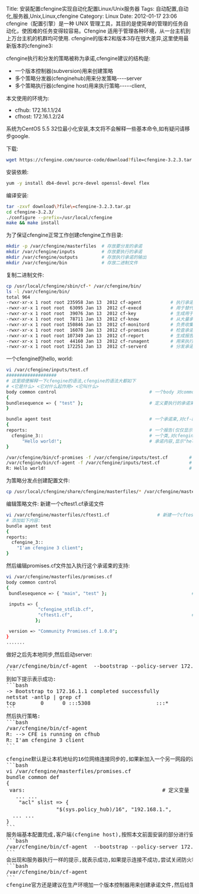 Title: 安装配置cfengine实现自动化配置Linux/Unix服务器
Tags: 自动配置,自动化,服务器,Unix,Linux,cfengine
Category: Linux
Date: 2012-01-17 23:06
cfengine（配置引擎）是一种 UNIX 管理工具，其目的是使简单的管理的任务自动化，使困难的任务变得较容易。Cfengine 适用于管理各种环境，从一台主机到上万台主机的机群均可使用. cfengine的版本2和版本3存在很大差异,这里使用最新版本的cfengine3:

cfengine执行和分发的策略被称为承诺,cfengine建议的结构是:

* 一个版本控制器(subversion)用来创建策略
* 多个策略分发器(cfenginehub)用来分发策略----server
* 多个策略执行器(cfengine host)用来执行策略-----client,

本文使用的环境为:

* cfhub: 172.16.1.1/24
* cfhost: 172.16.1.2/24

系统为CentOS 5.5 32位最小化安装,本文将不会解释一些基本命令,如有疑问请移步google.

下载:
```bash
wget https://cfengine.com/source-code/download?file=cfengine-3.2.3.tar.gz
```
安装依赖:
```bash
yum -y install db4-devel pcre-devel openssl-devel flex
```
编译安装:
```bash
tar -zxvf download\?file\=cfengine-3.2.3.tar.gz
cd cfengine-3.2.3/
./configure --prefix=/usr/local/cfengine
make && make install
```
为了保证cfengine正常工作创建cfengine工作目录:
```bash
mkdir -p /var/cfengine/masterfiles  # 存放要分发的承诺
mkdir /var/cfengine/inputs          # 存放要执行的承诺
mkdir /var/cfengine/outputs         # 存放执行承诺的输出
mkdir /var/cfengine/bin             # 存放二进制文件
```
复制二进制文件:
```bash
cp /usr/local/cfengine/sbin/cf-* /var/cfengine/bin/
ls -l /var/cfengine/bin/
total 964
-rwxr-xr-x 1 root root 235958 Jan 13  2012 cf-agent           # 执行承诺
-rwxr-xr-x 1 root root  63095 Jan 13  2012 cf-execd           # 用于替代cron的程序,定时执行cf-agent
-rwxr-xr-x 1 root root  39076 Jan 13  2012 cf-key             # 生成用于认证的证书
-rwxr-xr-x 1 root root  78711 Jan 13  2012 cf-know            # 从大量承诺（知识建模代理）生成一个 ISO 标准的 Topic Map 的命令
-rwxr-xr-x 1 root root 150846 Jan 13  2012 cf-monitord        # 负责收集有关系统状态信息的守护进程
-rwxr-xr-x 1 root root  16078 Jan 13  2012 cf-promises        # 检查承诺语法的程序
-rwxr-xr-x 1 root root 107349 Jan 13  2012 cf-report          # 生成报告
-rwxr-xr-x 1 root root  44160 Jan 13  2012 cf-runagent        # 用来执行远程的cf-agent
-rwxr-xr-x 1 root root 172251 Jan 13  2012 cf-serverd         # 分发承诺的守护进程
```
一个cfengine的hello, world:
```bash
vi /var/cfengine/inputs/test.cf                                               # 新建一个承诺文件,添加下面内容
###################
# 这里顺便解释一下cfengine的语法,cfengine的语法大都如下
# <它是什么> <它对什么起作用> <它叫什么>
body common control                                   # 一个body 对common组启作用,名字是control(名字为control的common的组是最重要的一个组,cfengine以这个组为起点
{
bundlesequence => { "test" };                         # 定义要执行的承诺束为test
}

bundle agent test                                     # 一个承诺束,对cf-agent起作用,叫test
{
reports:                                              # 一个报告(仅仅显示消息,不对系统做改变)
  cfengine_3::                                        # 一个类,对cfengine 版本3的策略执行点起作用(cfengine用这个来替代程序语言里的if-else)
      "Hello world!";                                 # 承诺内容,显示"hello world!"
}

/var/cfengine/bin/cf-promises -f /var/cfengine/inputs/test.cf        # 检查承诺语法
/var/cfengine/bin/cf-agent -f /var/cfengine/inputs/test.cf           # 执行承诺
R: Hello world!                                                      # R:代表一个report.
```
为策略分发点创建配置文件:
```bash
cp /usr/local/cfengine/share/cfengine/masterfiles/* /var/cfengine/masterfile
```
编辑策略文件:
新建一个cftest1.cf承诺文件
```bash
vi /var/cfengine/masterfiles/cftest1.cf                  # 新建一个cftest1.cf
# 添加如下内容:
bundle agent test
{
reports:
  cfengine_3::
    "I'am cfengine 3 client";
}
```
然后编辑promises.cf文件加入执行这个承诺束的支持:
```bash
vi /var/cfengine/masterfiles/promises.cf
body common control
{
 bundlesequence => { "main", "test" };                                # 将test加入的承诺束队列

 inputs => {
            "cfengine_stdlib.cf",
            "cftest1.cf",                                             # 将cftest1.cf引入进来
           };

 version => "Community Promises.cf 1.0.0";
}
.......
```

做好之后先本地同步,然后启动server:
<pre>/var/cfengine/bin/cf-agent  --bootstrap --policy-server 172.16.1.1
```
到如下提示表示成功:
```bash
-> Bootstrap to 172.16.1.1 completed successfully
netstat -antlp | grep cf
tcp        0      0 :::5308                     :::*                        LISTEN      20173/cf-serverd
```
然后执行策略:
```bash
/var/cfengine/bin/cf-agent
R: --> CFE is running on cfhub
R: I'am cfengine 3 client
```

cfengine默认是让本机地址的16位网络连接同步的,如果新加入一个另一网段的设备允许同步,比如允许192.168.1.网段同步,编辑/var/cfengine/masterfiles/promises.cf,找到bundle common def
```bash
vi /var/cfengine/masterfiles/promises.cf
bundle common def
{
 vars:                                            # 定义变量
   ... ...
    "acl" slist => {
                "$(sys.policy_hub)/16", "192.168.1.",          # 这这个后面添加
  ... ...
}
```
服务端基本配置完成,客户端(cfengine host),按照本文前面安装的部分进行安装,创建工作目录,复制二进制文件,不用创建配置文件和承诺,然后执行:
```bash
/var/cfengine/bin/cf-agent  --bootstrap --policy-server 172.16.1.1
```
会出现和服务器执行一样的提示,就表示成功,如果提示连接不成功,尝试关闭防火墙.同步后执行本地策略:
```bash
/var/cfengine/bin/cf-agent
```
cfengine官方还是建议在生产环境加一个版本控制器用来创建承诺文件,然后给策略分发点用来分发给策略执行点.更多cfengine的语法请参见手册.
